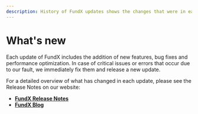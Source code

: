 ```yaml
---
description: History of FundX updates shows the changes that were in each version.
---
```


# What's new

Each update of FundX includes the addition of new features, bug fixes and performance optimization. In case of critical issues or errors that occur due to our fault, we immediately fix them and release a new update.

For a detailed overview of what has changed in each update, please see the Release Notes on our website:

* ****[**FundX Release Notes**](https://www.quantower.com/release-notes)****
* ****[**FundX Blog**](https://www.quantower.com/blog)****
